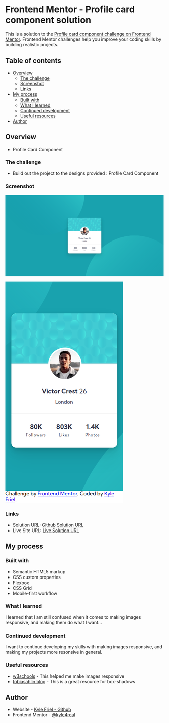 # Frontend Mentor - Profile card component solution

This is a solution to the [Profile card component challenge on Frontend Mentor](https://www.frontendmentor.io/challenges/profile-card-component-cfArpWshJ). Frontend Mentor challenges help you improve your coding skills by building realistic projects.

## Table of contents

-   [Overview](#overview)
    -   [The challenge](#the-challenge)
    -   [Screenshot](#screenshot)
    -   [Links](#links)
-   [My process](#my-process)
    -   [Built with](#built-with)
    -   [What I learned](#what-i-learned)
    -   [Continued development](#continued-development)
    -   [Useful resources](#useful-resources)
-   [Author](#author)

## Overview

-   Profile Card Component

### The challenge

-   Build out the project to the designs provided : Profile Card Component

### Screenshot

![Desktop](./finished/finished.png)

![Mobile](./finished/finished-mobile.png)

### Links

-   Solution URL: [Github Solution URL](https://github.com/kyle4real/Profile-Card-Component-Main)
-   Live Site URL: [Live Solution URL](https://kyle4real.github.io/Profile-Card-Component-Main/)

## My process

### Built with

-   Semantic HTML5 markup
-   CSS custom properties
-   Flexbox
-   CSS Grid
-   Mobile-first workflow

### What I learned

I learned that I am still confused when it comes to making images responsive, and making them do what I want...

### Continued development

I want to continue developing my skills with making images responsive, and making my projects more resonsive in general.

### Useful resources

-   [w3schools](https://www.w3schools.com/howto/howto_css_image_responsive.asp) - This helped me make images responsive
-   [tobiasahlin blog](https://tobiasahlin.com/blog/layered-smooth-box-shadows/) - This is a great resource for box-shadows

## Author

-   Website - [Kyle Friel - Github](https://github.com/kyle4real)
-   Frontend Mentor - [@kyle4real](https://www.frontendmentor.io/profile/kyle4real)
